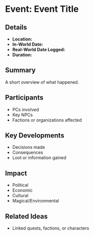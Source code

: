 # Event: Event Title
## Details
- **Location:** 
- **In-World Date:**  
- **Real-World Date Logged:** 
- **Duration:** 
## Summary
A short overview of what happened.
## Participants
- PCs involved
- Key NPCs
- Factions or organizations affected
## Key Developments
- Decisions made
- Consequences
- Loot or information gained
## Impact
- Political
- Economic
- Cultural
- Magical/Environmental
## Related Ideas
- Linked quests, factions, or characters
